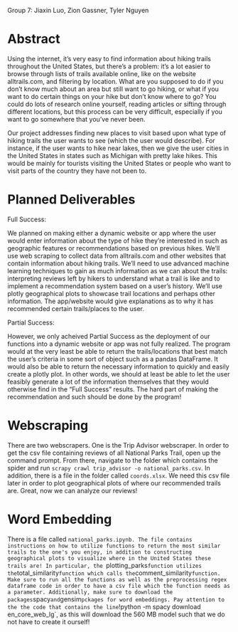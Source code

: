 Group 7: Jiaxin Luo, Zion Gassner, Tyler Nguyen

# Abstract

Using the internet, it’s very easy to find information about hiking trails throughout the United States, but there’s a problem: it’s a lot easier to browse through lists of trails available online, like on the website alltrails.com, and filtering by location. What are you supposed to do if you don’t know much about an area but still want to go hiking, or what if you want to do certain things on your hike but don’t know where to go? You could do lots of research online yourself, reading articles or sifting through different locations, but this process can be very difficult, especially if you want to go somewhere that you’ve never been.

Our project addresses finding new places to visit based upon what type of hiking trails the user wants to see (which the user would describe). For instance, if the user wants to hike near lakes, then we give the user cities in the United States in states such as Michigan with pretty lake hikes. This would be mainly for tourists visiting the United States or people who want to visit parts of the country they have not been to. 

# Planned Deliverables

Full Success:

We planned on making either a dynamic website or app where the user would enter information about the type of hike they’re interested in such as geographic features or recommendations based on previous hikes.
We’ll use web scraping to collect data from alltrails.com and other websites that contain information about hiking trails.
We’ll need to use advanced machine learning techniques to gain as much information as we can about the trails: interpreting reviews left by hikers to understand what a trail is like and to implement a recommendation system based on a user’s history.
We’ll use plotly geographical plots to showcase trail locations and perhaps other information.
The app/website would give explanations as to why it has recommended certain trails/places to the user.

Partial Success:

However, we only acheived Partial Success as the deployment of our functions into a dynamic website or app was not fully realized.
The program would at the very least be able to return the trails/locations that best match the user’s criteria in some sort of object such as a pandas DataFrame.
It would also be able to return the necessary information to quickly and easily create a plotly plot.
In other words, we should at least be able to let the user feasibly generate a lot of the information themselves that they would otherwise find in the “Full Success” results. The hard part of making the recommendation and such should be done by the program!

# Webscraping
There are two webscrapers. One is the Trip Advisor webscraper. In order to get the csv file containing reviews of all National Parks Trail, open up the command prompt. From there, navigate to the folder which contains the spider and run `scrapy crawl trip_advisor -o national_parks.csv`. In addition, there is a file in the folder called `coords.xlsx`. We need this csv file later in order to plot geographical plots of where our recommended trails are. Great, now we can analyze our reviews! 

# Word Embedding
There is a file called `national_parks.ipynb. The file contains instructions on how to utilize functions to return the most similar trails to the one's you enjoy, in addition to constructing geographical plots to visualize where in the United States these trails are! In particular, the `plotting_parks` function utilizes the `total_similarity` function which calls the `comment_similarity` function. Make sure to run all the functions as well as the preprocessing regex dataframe code in order to have a csv file which the function needs as a parameter. Additionally, make sure to download the packages `spacy` and `gensim` pckages for word embeddings. Pay attention to the the code that contains the line `!python -m spacy download en_core_web_lg`, as this will download the 560 MB model such that we do not have to create it ourself! 
